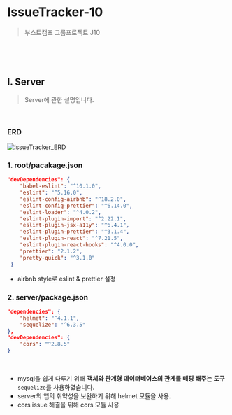 # IssueTracker-10

> 부스트캠프 그룹프로젝트 J10

​

​

## I. Server

> Server에 관한 설명입니다.

​

### ERD

![issueTracker_ERD](https://user-images.githubusercontent.com/60081031/97281184-8b7c6d00-1880-11eb-920a-329290c62935.PNG)

### 1. root/pacakage.json

```json
"devDependencies": {
    "babel-eslint": "^10.1.0",
    "eslint": "^5.16.0",
    "eslint-config-airbnb": "^18.2.0",
    "eslint-config-prettier": "^6.14.0",
    "eslint-loader": "^4.0.2",
    "eslint-plugin-import": "^2.22.1",
    "eslint-plugin-jsx-a11y": "^6.4.1",
    "eslint-plugin-prettier": "^3.1.4",
    "eslint-plugin-react": "^7.21.5",
    "eslint-plugin-react-hooks": "^4.0.0",
    "prettier": "2.1.2",
    "pretty-quick": "^3.1.0"
 }
```

- airbnb style로 eslint & prettier 설정

### 2. server/package.json

```json
"dependencies": {
    "helmet": "^4.1.1",
    "sequelize": "^6.3.5"
},
"devDependencies": {
    "cors": "^2.8.5"
}
```

​

- mysql을 쉽게 다루기 위해 **객체와 관계형 데이터베이스의 관계를 매핑 해주는 도구** `sequelize`를 사용하였습니다.
- server의 앱의 취약성을 보완하기 위해 helmet 모듈을 사용.
- cors issue 해결을 위해 cors 모듈 사용
